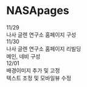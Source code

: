 # NASApages

11/29<br>
나사 글렌 연구소 홈페이지 구성 <br>
11/30<br>
나사 글렌 연구소 홈페이지 리빌딩<br>
메인, 네비 구성<br>
12/01<Br>
배경이미지 추가 및 고정<br>
텍스트 조정 및 모바일뷰 수정<br>

